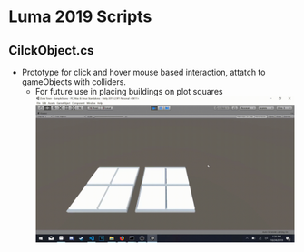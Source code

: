 # Luma 2019 Scripts

## CilckObject.cs
-  Prototype for click and hover mouse based interaction, attatch to gameObjects with colliders.
    - For future use in placing buildings on plot squares
![](MouseInteraction.gif)
